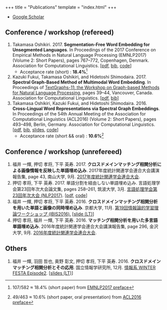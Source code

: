 +++
title = "Publications"
template = "index.html"
+++

* [Google Scholar](https://scholar.google.com/citations?user=-zuLgG0AAAAJ)

## Conference / workshop (refereed)
1. Takamasa Oshikiri. 2017. **Segmentation-Free Word Embedding for Unsegmented Languages**. In Proceedings of the 2017 Conference on Empirical Methods in Natural Language Processing (EMNLP2017) (Volume 2: Short Papers), pages 767–772, Copenhagen, Denmark. Association for Computational Linguistics. [[pdf](http://aclweb.org/anthology/D17-1080), [bib](http://aclweb.org/anthology/D17-1080.bib), [code](https://github.com/oshikiri/w2v-sembei)]
    * Acceptance rate (short) : **18.4%**[^emnlp2017]
1. Kazuki Fukui, Takamasa Oshikiri, and Hidetoshi Shimodaira. 2017. **Spectral Graph-Based Method of Multimodal Word Embedding**. In Proceedings of <a href="https://sites.google.com/site/textgraphs2017/" class="hiddenlink">TextGraphs-11: the Workshop on Graph-based Methods for Natural Language Processing</a>, pages 39–44, Vancouver, Canada. Association for Computational Linguistics. [[pdf](http://www.aclweb.org/anthology/W/W17/W17-2405.pdf), [bib](http://www.aclweb.org/anthology/W/W17/W17-2405.bib)]
1. Takamasa Oshikiri, Kazuki Fukui, and Hidetoshi Shimodaira. 2016. **Cross-Lingual Word Representations via Spectral Graph Embeddings**. In Proceedings of the 54th Annual Meeting of the Association for Computational Linguistics (ACL2016) (Volume 2: Short Papers), pages 493–498, Berlin, Germany. Association for Computational Linguistics. [[pdf](http://www.aclweb.org/anthology/P/P16/P16-2080.pdf), [bib](http://www.aclweb.org/anthology/P/P16/P16-2080.bib), [slides](/publications/acl2016/slides.pdf), [code](https://github.com/shimo-lab/kadingir)]
    * Acceptance rate (short && oral) : **10.6%**[^acl2016]


## Conference / workshop (unrefereed)
1. 福井 一輝, 押切 孝将, 下平 英寿. 2017. **クロスドメインマッチング相関分析による画像情報を反映した単語埋め込み**. 2017年度統計関連学会連合大会講演報告集, page 43, 南山大学, 9月. <a href="http://www.jfssa.jp/taikai/2017/" class="hiddenlink">2017年度統計関連学会連合大会</a>.
1. 押切 孝将, 下平 英寿. 2017. 単語分割を経由しない単語埋め込み. 言語処理学会第23回年次大会論文集, pages 258–261, 筑波大学, 3月. <a href="http://www.anlp.jp/nlp2017/" class="hiddenlink">言語処理学会第23回年次大会 (NLP2017)</a>. [[pdf](http://www.anlp.jp/proceedings/annual_meeting/2017/pdf_dir/B2-1.pdf), [code](https://github.com/shimo-lab/sembei)]
1. 福井 一輝, 押切 孝将, 下平 英寿. 2016. **クロスドメインマッチング相関分析を用いた単語と画像の同時埋め込み**. 京都大学, 11月. <a href="http://ibisml.org/ibis2016/" class="hiddenlink">第19回情報論的学習理論ワークショップ (IBIS2016).</a> [[slide (LT)](http://ibisml.org/ibis2016/files/2016/10/poster_preview_discussion_before30.pdf#page=16)]
1. 押切 孝将, 福井 一輝, 下平 英寿. 2016. **マッチング相関分析を用いた多言語単語埋め込み**. 2016年度統計関連学会連合大会講演報告集, page 296, 金沢大学, 9月. <a href="http://www.jfssa.jp/taikai/2016/" class="hiddenlink">2016年度統計関連学会連合大会</a>.


## Others

1. 福井 一輝, 羽田 哲也, 奥野 彰文, 押切 孝将, 下平 英寿. 2016. **クロスドメインマッチング相関分析とその応用**. 国立情報学研究所, 12月. <a href="http://bigdata.nii.ac.jp/johokei-winterfesta2/" class="hiddenlink">情報系 WINTER FESTA Episode2</a>. [[slides (LT)](http://bigdata.nii.ac.jp/johokei-winterfesta2/wp-content/uploads/2017/02/WF-Ep2_9-AIP.pdf#page=27)]



[^emnlp2017]: 107/582 ≈ 18.4% (short paper) from [EMNLP2017 preface](http://aclweb.org/anthology/D17-1000)

[^acl2016]: 49/463 ≈ 10.6% (short paper, oral presentation) from [ACL2016 preface](http://aclweb.org/anthology/P16-1000)

